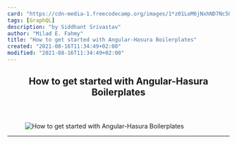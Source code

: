 ```yaml
---
card: "https://cdn-media-1.freecodecamp.org/images/1*z01LoM6jNxhND7Nc5OLP4A.jpeg"
tags: [GraphQL]
description: "by Siddhant Srivastav"
author: "Milad E. Fahmy"
title: "How to get started with Angular-Hasura Boilerplates"
created: "2021-08-16T11:34:49+02:00"
modified: "2021-08-16T11:34:49+02:00"
---
```

<div class="site-wrapper">
<main id="site-main" class="site-main outer">
<div class="inner">
<article class="post-full post tag-graphql tag-angular tag-technology tag-programming tag-productivity ">
<header class="post-full-header">
<h1 class="post-full-title">How to get started with Angular-Hasura Boilerplates</h1>
</header>
<figure class="post-full-image">
<picture>
<source media="(max-width: 700px)" sizes="1px" srcset="data:image/gif;base64,R0lGODlhAQABAIAAAAAAAP///yH5BAEAAAAALAAAAAABAAEAAAIBRAA7 1w">
<source media="(min-width: 701px)" sizes="(max-width: 800px) 400px,
(max-width: 1170px) 700px,
1400px" srcset="https://cdn-media-1.freecodecamp.org/images/1*z01LoM6jNxhND7Nc5OLP4A.jpeg 300w,
https://cdn-media-1.freecodecamp.org/images/1*z01LoM6jNxhND7Nc5OLP4A.jpeg 600w,
https://cdn-media-1.freecodecamp.org/images/1*z01LoM6jNxhND7Nc5OLP4A.jpeg 1000w,
https://cdn-media-1.freecodecamp.org/images/1*z01LoM6jNxhND7Nc5OLP4A.jpeg 2000w">
<img onerror="this.style.display='none'" src="https://cdn-media-1.freecodecamp.org/images/1*z01LoM6jNxhND7Nc5OLP4A.jpeg" alt="How to get started with Angular-Hasura Boilerplates">
</picture>
</figure>
<section class="post-full-content">
<div class="post-content medium-migrated-article">
</div>
<hr>
</section>
</article>
</div>
</main>
</div>
<!-- Google Tag Manager (noscript) -->
<!-- End Google Tag Manager (noscript) -->
